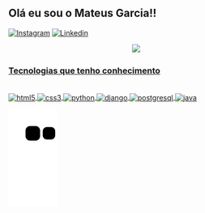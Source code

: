 ## Olá eu sou o Mateus Garcia!!
 
  [![Instagram](https://img.shields.io/badge/Instagram-E4405F?style=for-the-badge&logo=instagram&logoColor=white)](https://www.instagram.com/m_garcia.99/)
  [![Linkedin](https://img.shields.io/badge/LinkedIn-0077B5?style=for-the-badge&logo=linkedin&logoColor=white)](https://www.linkedin.com/in/mateus-garcia-02a157224/)
<div align="center">
  <a href="https://github.com/mmgarcia99">
  <img height="180em" src="https://github-readme-stats.vercel.app/api?username=mmgarcia99&show_icons=true&theme=dracula&include_all_commits=true&count_private=true"/>
 
 
</div>

### Tecnologias que tenho conhecimento
<div style="display: inline_block"><br/>
<img align="center" alt="html5" src="https://img.shields.io/badge/HTML5-E34F26?style=for-the-badge&logo=html5&logoColor=white" />
<img align="center" alt="css3" src="https://img.shields.io/badge/CSS3-1572B6?style=for-the-badge&logo=css3&logoColor=white" />
<img align="center" alt="python" src="https://img.shields.io/badge/Python-3776AB?style=for-the-badge&logo=python&logoColor=white" />
<img align="center" alt="django" src="https://img.shields.io/badge/Django-092E20?style=for-the-badge&logo=django&logoColor=white" />
<img align="center" alt="postgresql" src="https://img.shields.io/badge/PostgreSQL-316192?style=for-the-badge&logo=postgresql&logoColor=white" />
<img align="center" alt="java" src="https://img.shields.io/badge/Java-ED8B00?style=for-the-badge&logo=java&logoColor=white" />

 </div>
 
  
  

 
 
 
  ![Snake animation](https://github.com/rafaballerini/rafaballerini/blob/output/github-contribution-grid-snake.svg)
 

